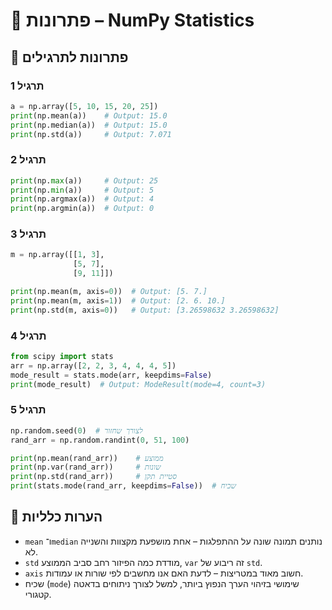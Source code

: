 # 📘 פתרונות – NumPy Statistics

## 🧪 פתרונות לתרגילים

### תרגיל 1
```python
a = np.array([5, 10, 15, 20, 25])
print(np.mean(a))    # Output: 15.0
print(np.median(a))  # Output: 15.0
print(np.std(a))     # Output: 7.071
```

### תרגיל 2
```python
print(np.max(a))     # Output: 25
print(np.min(a))     # Output: 5
print(np.argmax(a))  # Output: 4
print(np.argmin(a))  # Output: 0
```

### תרגיל 3
```python
m = np.array([[1, 3],
              [5, 7],
              [9, 11]])

print(np.mean(m, axis=0))  # Output: [5. 7.]
print(np.mean(m, axis=1))  # Output: [2. 6. 10.]
print(np.std(m, axis=0))   # Output: [3.26598632 3.26598632]
```

### תרגיל 4
```python
from scipy import stats
arr = np.array([2, 2, 3, 4, 4, 4, 5])
mode_result = stats.mode(arr, keepdims=False)
print(mode_result)  # Output: ModeResult(mode=4, count=3)
```

### תרגיל 5
```python
np.random.seed(0)  # לצורך שחזור
rand_arr = np.random.randint(0, 51, 100)

print(np.mean(rand_arr))    # ממוצע
print(np.var(rand_arr))     # שונות
print(np.std(rand_arr))     # סטיית תקן
print(stats.mode(rand_arr, keepdims=False))  # שכיח
```

## 💬 הערות כלליות

* `mean` ו־`median` נותנים תמונה שונה על ההתפלגות – אחת מושפעת מקצוות והשנייה לא.
* `std` מודדת כמה הפיזור רחב סביב הממוצע, `var` זה ריבוע של `std`.
* `axis` חשוב מאוד במטריצות – לדעת האם אנו מחשבים לפי שורות או עמודות.
* שכיח (`mode`) שימושי בזיהוי הערך הנפוץ ביותר, למשל לצורך ניתוחים בדאטה קטגורי.

